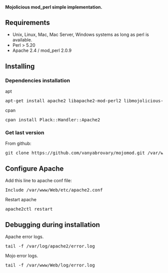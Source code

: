 #### Mojolicious mod_perl simple implementation.

## Requirements

* Unix, Linux, Mac, Mac Server, Windows systems as long as perl is available.
* Perl > 5.20
* Apache 2.4 / mod_perl 2.0.9

## Installing

### Dependencies installation

apt
<pre>apt-get install apache2 libapache2-mod-perl2 libmojolicious-perl</pre>

cpan 
<pre>cpan install Plack::Handler::Apache2</pre>

### Get last version

From github:
<pre>git clone https://github.com/vanyabrovary/mojomod.git /var/www/Web</pre>

## Configure Apache

Add this line to apache conf file:
<pre>Include /var/www/Web/etc/apache2.conf</pre>

Restart apache
<pre>apache2ctl restart</pre>

## Debugging during installation

Apache error logs.
<pre>tail -f /var/log/apache2/error.log</pre>

Mojo error logs.
<pre>tail -f /var/www/Web/log/error.log</pre>
